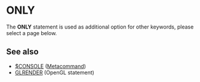 <style>pre.codeide, pre.outputfixed, .outputcrt0 { background-color: #000 !important; color: #FFF !important; }</style><!DOCTYPE html>
<html class="client-nojs" dir="ltr" lang="en">
<head>
<title>ONLY - QB64 Phoenix Edition Wiki</title>
</head>
<body class="mediawiki ltr sitedir-ltr mw-hide-empty-elt ns-0 ns-subject page-ONLY rootpage-ONLY skin-vector action-view skin-vector-legacy vector-feature-language-in-header-enabled vector-feature-language-in-main-page-header-disabled vector-feature-language-alert-in-sidebar-disabled vector-feature-sticky-header-disabled vector-feature-sticky-header-edit-disabled vector-feature-table-of-contents-disabled vector-feature-visual-enhancement-next-disabled">
<div class="mw-body" id="content" role="main">
<a id="top"></a>
<h1 class="firstHeading mw-first-heading" id="firstHeading"><span class="mw-page-title-main">ONLY</span></h1>
<div class="vector-body" id="bodyContent">
<div class="mw-body-content mw-content-ltr" dir="ltr" id="mw-content-text" lang="en"><div class="mw-parser-output"><p>The <b>ONLY</b> statement is used as additional option for other keywords, please select a page below.
</p>
<h2><span class="mw-headline" id="See_also">See also</span></h2>
<ul><li><a href="$CONSOLE" title="$CONSOLE">$CONSOLE</a> (<a href="Metacommand" title="Metacommand">Metacommand</a>)</li>
<li><a href="GLRENDER" title="GLRENDER">GLRENDER</a> (OpenGL statement)</li></ul>
<p>
</p>
<!-- 
NewPP limit report
Cached time: 20240715061211
Cache expiry: 86400
Reduced expiry: false
Complications: []
CPU time usage: 0.009 seconds
Real time usage: 0.012 seconds
Preprocessor visited node count: 6/1000000
Post‐expand include size: 416/2097152 bytes
Template argument size: 0/2097152 bytes
Highest expansion depth: 3/100
Expensive parser function count: 0/100
Unstrip recursion depth: 0/20
Unstrip post‐expand size: 0/5000000 bytes
-->
<!--
Transclusion expansion time report (%,ms,calls,template)
100.00%    5.712      1 -total
 52.00%    2.970      1 Template:PageSeeAlso
 45.13%    2.578      1 Template:PageNavigation
-->
<!-- Saved in parser cache with key qb64pnix_mw19894-mwmb_:pcache:idhash:1213-0!canonical and timestamp 20240715061211 and revision id 8278.
 -->
</div>
</div>
</div>
</div>
</body>
</html>